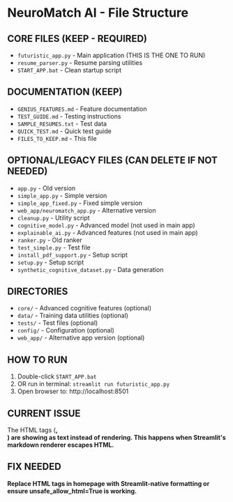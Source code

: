 # NeuroMatch AI - File Structure

## CORE FILES (KEEP - REQUIRED)
- `futuristic_app.py` - Main application (THIS IS THE ONE TO RUN)
- `resume_parser.py` - Resume parsing utilities
- `START_APP.bat` - Clean startup script

## DOCUMENTATION (KEEP)
- `GENIUS_FEATURES.md` - Feature documentation
- `TEST_GUIDE.md` - Testing instructions
- `SAMPLE_RESUMES.txt` - Test data
- `QUICK_TEST.md` - Quick test guide
- `FILES_TO_KEEP.md` - This file

## OPTIONAL/LEGACY FILES (CAN DELETE IF NOT NEEDED)
- `app.py` - Old version
- `simple_app.py` - Simple version
- `simple_app_fixed.py` - Fixed simple version
- `web_app/neuromatch_app.py` - Alternative version
- `cleanup.py` - Utility script
- `cognitive_model.py` - Advanced model (not used in main app)
- `explainable_ai.py` - Advanced features (not used in main app)
- `ranker.py` - Old ranker
- `test_simple.py` - Test file
- `install_pdf_support.py` - Setup script
- `setup.py` - Setup script
- `synthetic_cognitive_dataset.py` - Data generation

## DIRECTORIES
- `core/` - Advanced cognitive features (optional)
- `data/` - Training data utilities (optional)
- `tests/` - Test files (optional)
- `config/` - Configuration (optional)
- `web_app/` - Alternative app version (optional)

## HOW TO RUN
1. Double-click `START_APP.bat`
2. OR run in terminal: `streamlit run futuristic_app.py`
3. Open browser to: http://localhost:8501

## CURRENT ISSUE
The HTML tags (<strong>, <br>) are showing as text instead of rendering.
This happens when Streamlit's markdown renderer escapes HTML.

## FIX NEEDED
Replace HTML tags in homepage with Streamlit-native formatting or ensure unsafe_allow_html=True is working.
